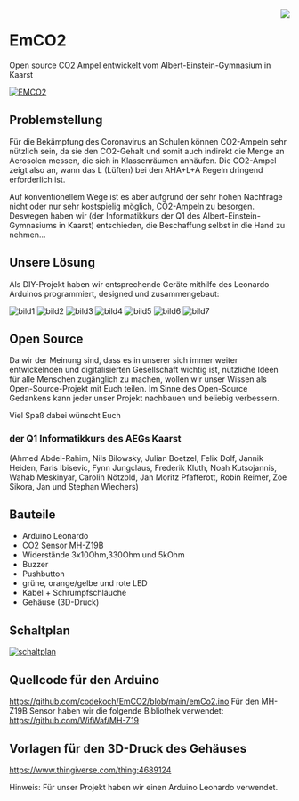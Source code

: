 <img align="right" src="https://github.com/codekoch/EmCO2/blob/main/logo_small_blau.png">

# EmCO2
Open source CO2 Ampel entwickelt vom Albert-Einstein-Gymnasium in Kaarst

[![EMCO2](https://github.com/codekoch/EmCO2/blob/main/prototyp.jpg)](https://www.aeg-kaarst.eu/de/)

## Problemstellung
Für die Bekämpfung des Coronavirus an Schulen können CO2-Ampeln sehr nützlich sein, da sie den CO2-Gehalt und somit auch indirekt die Menge an Aerosolen messen, die sich in Klassenräumen anhäufen. Die CO2-Ampel zeigt also an, wann das L (Lüften) bei den AHA+L+A Regeln dringend erforderlich ist.

Auf konventionellem Wege ist es aber aufgrund der sehr hohen Nachfrage nicht oder nur sehr kostspielig möglich, CO2-Ampeln zu besorgen. Deswegen haben wir (der Informatikkurs der Q1 des Albert-Einstein-Gymnasiums in Kaarst) entschieden, die Beschaffung selbst in die Hand zu nehmen...

## Unsere Lösung

Als DIY-Projekt haben wir entsprechende Geräte mithilfe des Leonardo Arduinos programmiert, designed und zusammengebaut: 

![bild1](https://github.com/codekoch/EmCO2/blob/main/04_testaufbau.jpg)
![bild2](https://github.com/codekoch/EmCO2/blob/main/02_programmieren.jpg)
![bild3](https://github.com/codekoch/EmCO2/blob/main/03_schaltplan.jpg)
![bild4](https://github.com/codekoch/EmCO2/blob/main/06_3dDruck.jpg)
![bild5](https://github.com/codekoch/EmCO2/blob/main/05_loeten.jpg)
![bild6](https://github.com/codekoch/EmCO2/blob/main/07_breadboardAufbau1.jpg)
![bild7](https://github.com/codekoch/EmCO2/blob/main/08_prototyp.jpg)

## Open Source  
Da wir der Meinung sind, dass es in unserer sich immer weiter entwickelnden und digitalisierten Gesellschaft wichtig ist, nützliche Ideen für alle Menschen zugänglich zu machen, wollen wir unser Wissen als Open-Source-Projekt mit Euch teilen. Im Sinne des Open-Source Gedankens kann jeder unser Projekt nachbauen und beliebig verbessern.

Viel Spaß dabei wünscht Euch

### der Q1 Informatikkurs des AEGs Kaarst
(Ahmed Abdel-Rahim, Nils Bilowsky, Julian	Boetzel, Felix Dolf, Jannik	Heiden, Faris	Ibisevic, Fynn Jungclaus, Frederik Kluth, Noah Kutsojannis, Wahab	Meskinyar, Carolin Nötzold, Jan Moritz Pfafferott, Robin Reimer, Zoe Sikora, Jan und Stephan Wiechers)

## Bauteile
- Arduino Leonardo
- CO2 Sensor MH-Z19B
- Widerstände 3x10Ohm,330Ohm und 5kOhm
- Buzzer
- Pushbutton
- grüne, orange/gelbe und rote LED
- Kabel + Schrumpfschläuche
- Gehäuse (3D-Druck)

## Schaltplan
[![schaltplan](https://github.com/codekoch/EmCO2/blob/main/EmCO2_Schaltplan.png)](https://github.com/codekoch/EmCO2/blob/main/EmCO2_Schaltplan.png)

## Quellcode für den Arduino
https://github.com/codekoch/EmCO2/blob/main/emCo2.ino
Für den MH-Z19B Sensor haben wir die folgende Bibliothek verwendet: https://github.com/WifWaf/MH-Z19 

## Vorlagen für den 3D-Druck des Gehäuses
https://www.thingiverse.com/thing:4689124

Hinweis: Für unser Projekt haben wir einen Arduino Leonardo verwendet.

